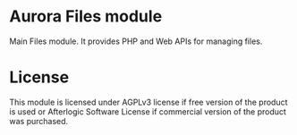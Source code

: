 # Aurora Files module
Main Files module. It provides PHP and Web APIs for managing files.

# License
This module is licensed under AGPLv3 license if free version of the product is used or Afterlogic Software License if commercial version of the product was purchased.